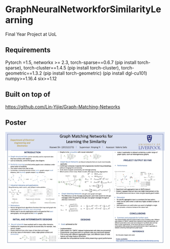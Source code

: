 # GraphNeuralNetworkforSimilarityLearning
Final Year Project at UoL

## Requirements
Pytorch =1.5,
networkx >= 2.3,
torch-sparse==0.6.7 (pip install torch-sparse), 
torch-cluster==1.4.5 (pip install torch-cluster), 
torch-geometric==1.3.2 (pip install torch-geometric) (pip install dgl-cu101)
numpy>=1.16.4
six>=1.12

## Built on top of 
https://github.com/Lin-Yijie/Graph-Matching-Networks

## Poster
![image](GNN.jpg)
